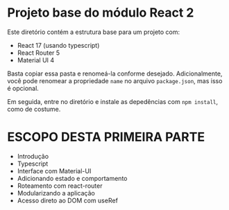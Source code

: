 # Projeto base do módulo React 2

Este diretório contém a estrutura base para um projeto com:

-   React 17 (usando typescript)
-   React Router 5
-   Material UI 4

Basta copiar essa pasta e renomeá-la conforme desejado. Adicionalmente, você pode renomear a
propriedade `name` no arquivo `package.json`, mas isso é opcional.

Em seguida, entre no diretório e instale as depedências com `npm install`, como de costume.

# ESCOPO DESTA PRIMEIRA PARTE

-   Introdução
-   Typescript
-   Interface com Material-UI
-   Adicionando estado e comportamento
-   Roteamento com react-router
-   Modularizando a aplicação
-   Acesso direto ao DOM com useRef
